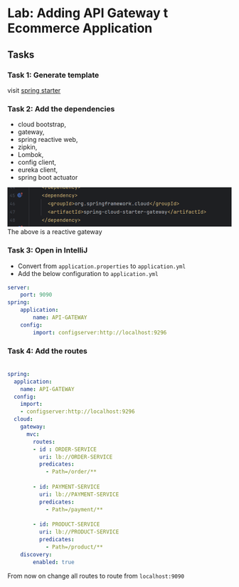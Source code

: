# Lab: Adding API Gateway t Ecommerce Application

## Tasks
### Task 1: Generate template

visit [spring starter](https://start.spring.io)

### Task 2: Add the dependencies

* cloud bootstrap, 
* gateway, 
* spring reactive web, 
* zipkin, 
* Lombok, 
* config client, 
* eureka client, 
* spring boot actuator

![](./images/image11-1.png)
The above is a reactive gateway

### Task 3: Open in IntelliJ

* Convert from `application.properties` to `application.yml`
* Add the below configuration to `application.yml`

```yaml
server:
    port: 9090
spring:
    application:
        name: API-GATEWAY
    config:
        import: configserver:http://localhost:9296
```

### Task 4: Add the routes

```yaml

spring:
  application:
    name: API-GATEWAY
  config:
    import:
    - configserver:http://localhost:9296
  cloud:
    gateway:
      mvc:
        routes:
        - id : ORDER-SERVICE
          uri: lb://ORDER-SERVICE
          predicates:
            - Path=/order/**
          
        - id: PAYMENT-SERVICE
          uri: lb://PAYMENT-SERVICE
          predicates:
            - Path=/payment/**
          
        - id: PRODUCT-SERVICE
          uri: lb://PRODUCT-SERVICE
          predicates:
            - Path=/product/** 
    discovery:
        enabled: true
```
From now on change all routes to route from `localhost:9090`

